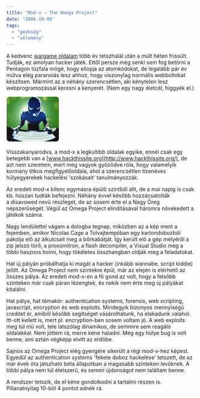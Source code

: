 ```yaml
---
title: "Mod-x – The Omega Project"
date: "2006-10-08"
tags: 
  - "geekség"
  - "vélemény"
---
```


A kedvenc [wargame oldalam](http://www.mod-x.co.uk/) több év tetszhalál után a múlt héten frissült. Tudják, ez amolyan hacker játék. Ettől persze még senki sem fog betörni a Pentagon tűzfala mögé, hogy ellopja az atomkódokat, de legalább pár év múlva elég paranoiás lesz ahhoz, hogy viszonylag normális webboltokat készítsen. Mármint az a néhány szerencsétlen, aki kénytelen lesz webprogramozással keresni a kenyerét. (Nem egy nagy életcél, higgyék el.)

![article_ads](images/article_ads.webp)

Visszakanyarodva, a mod-x a legkultibb oldalak egyike, ennél csak egy betegebb van a [www.hackthissite.org](http://www.hackthissite.org/), de azt nem szeretem, mert meg vagyok győződve róla, hogy valamelyik kormány titkos megfigyelőoldala, ahol a szerencsétlen tizenéves hülyegyerekek hackelési 'szokásait' tanulmányozzák.

Az eredeti mod-x kilenc egymásra épülő szintből állt, de a mai napig is csak kb. húszan tudták befejezni. Néhány évvel később hozzácsatolták a disavowed nevű részleget, de az sosem érte el a Nagy Öreg népszerűségét. Végül az Omega Project elindításával háromra növekedett a játékok száma.

Nagy lendülettel vágam a dologba tegnap, miközben az a kép ment a fejemben, amikor Nicolas Cage a Tolvajtempóban egy kartondobozból pakolja elő az álkulcsait meg a bőrkabátját. Így került elő a gép mélyéről a zip jelszó törő, a proxomitron, a flash decompiler, a Visual Studio meg a többi hasznos holmi, hogy tökéletes összhangban oldják meg a feladatokat.

Hat új pályán próbálhatja ki magát a hacker (inkább wannabe, script kiddie) jelölt. Az Omega Project nem szintekre épül, már az elején is elérhető az összes pálya. Az eredeti mod-x-en a fő gond az volt, hogy a felsőbb szinteken már csak páran lézengtek, és nekik nem érte meg új pályákat kitalálni.

Hat pálya, hat témakör: authentication systems, forensis, web scripting, javascript, encryption és web exploits. Mindegyik bizonyos mennyiségű creditet ér, amiből később segítséget vásárolhatunk, ha elakadunk valahol. Itt-ott kellett is, mert pl. encryption-ben sosem voltam jó. A web exploits meg túl mű volt, tele látszólag dinamikus, de semmire sem reagáló oldalakkal. Nem jöttem rá, merre kéne haladni. Még egy hülye bug is volt benne, ami aztán végképp elvitt az erdőbe.

Sajnos az Omega Project elég gyengére sikerült a régi mod-x-hez képest. Egyedül az authentication systems 'fekete doboz hackelése' tetszett, de az már évek óta játszható béta állapotban a magasabb szinteken levőknek. A többi pálya nem túl életszerű, és semmi újdonságot nem találtam benne.

A rendszer tetszik, de el kéne gondolkodni a tartalmi részen is. Pillanatnyilag 10-ből 4 pontot adnék rá.
